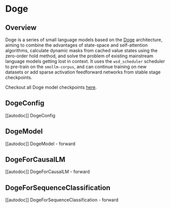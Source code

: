 <!--Copyright 2024 The HuggingFace Team. All rights reserved.

Licensed under the Apache License, Version 2.0 (the "License"); you may not use this file except in compliance with
the License. You may obtain a copy of the License at

http://www.apache.org/licenses/LICENSE-2.0

Unless required by applicable law or agreed to in writing, software distributed under the License is distributed on
an "AS IS" BASIS, WITHOUT WARRANTIES OR CONDITIONS OF ANY KIND, either express or implied. See the License for the
specific language governing permissions and limitations under the License.

⚠️ Note that this file is in Markdown but contain specific syntax for our doc-builder (similar to MDX) that may not be
rendered properly in your Markdown viewer.

-->

# Doge


## Overview

Doge is a series of small language models based on the [Doge](https://github.com/LoserCheems/WonderfulMatrices) architecture, aiming to combine the advantages of state-space and self-attention algorithms, calculate dynamic masks from cached value states using the zero-order hold method, and solve the problem of existing mainstream language models getting lost in context. It uses the `wsd_scheduler` scheduler to pre-train on the `smollm-corpus`, and can continue training on new datasets or add sparse activation feedforward networks from stable stage checkpoints.

Checkout all Doge model checkpoints [here](https://huggingface.co/collections/JingzeShi/doge-slm-677fd879f8c4fd0f43e05458).


## DogeConfig

[[autodoc]] DogeConfig

## DogeModel

[[autodoc]] DogeModel
    - forward

## DogeForCausalLM

[[autodoc]] DogeForCausalLM
    - forward

## DogeForSequenceClassification

[[autodoc]] DogeForSequenceClassification
    - forward